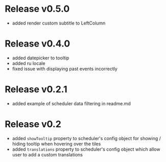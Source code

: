 # Release v0.5.0
- added render custom subtitle to LeftColumn

# Release v0.4.0
- added datepicker to tooltip
- added ru locale
- fixed issue with displaying past events incorrectly

# Release v0.2.1

- added example of scheduler data filtering in readme.md

# Release v0.2

- added `showTooltip` property to scheduler's config object for showing / hiding tooltip when hovering over the tiles
- added `translations` property to scheduler's config object which allow user to add a custom translations
